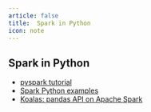```yaml
---
article: false
title:  Spark in Python
icon: note
---
```


## Spark in Python

* [pyspark tutorial](https://sparkbyexamples.com/pyspark-tutorial/)
* [Spark Python examples](https://github.com/apache/spark/blob/master/examples/src/main/python/ml/lda_example.py)
* [Koalas: pandas API on Apache Spark](https://github.com/databricks/koalas)

